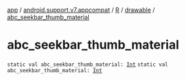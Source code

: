 [app](../../../index.md) / [android.support.v7.appcompat](../../index.md) / [R](../index.md) / [drawable](index.md) / [abc_seekbar_thumb_material](./abc_seekbar_thumb_material.md)

# abc_seekbar_thumb_material

`static val abc_seekbar_thumb_material: `[`Int`](https://kotlinlang.org/api/latest/jvm/stdlib/kotlin/-int/index.html)
`static val abc_seekbar_thumb_material: `[`Int`](https://kotlinlang.org/api/latest/jvm/stdlib/kotlin/-int/index.html)